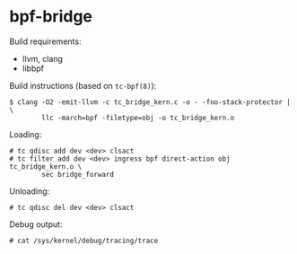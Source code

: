# bpf-bridge

Build requirements:
* llvm, clang
* libbpf

Build instructions (based on `tc-bpf(8)`):

```console
$ clang -O2 -emit-llvm -c tc_bridge_kern.c -o - -fno-stack-protector | \
        llc -march=bpf -filetype=obj -o tc_bridge_kern.o
```

Loading:

```console
# tc qdisc add dev <dev> clsact
# tc filter add dev <dev> ingress bpf direct-action obj tc_bridge_kern.o \
        sec bridge_forward
```

Unloading:

```console
# tc qdisc del dev <dev> clsact
```

Debug output:

```console
# cat /sys/kernel/debug/tracing/trace
```
